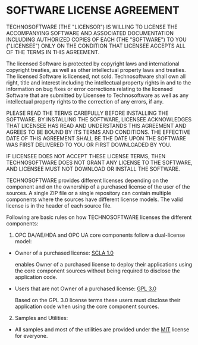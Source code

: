# SOFTWARE LICENSE AGREEMENT

TECHNOSOFTWARE (THE "LICENSOR") IS WILLING TO LICENSE THE ACCOMPANYING SOFTWARE AND ASSOCIATED DOCUMENTATION INCLUDING AUTHORIZED COPIES OF EACH (THE "SOFTWARE") TO YOU ("LICENSEE") ONLY ON THE CONDITION THAT LICENSEE ACCEPTS ALL OF THE TERMS IN THIS AGREEMENT.

The licensed Software is protected by copyright laws and international copyright treaties, as well as other intellectual property laws and treaties. The licensed Software is licensed, not sold. Technosoftware shall own all right, title and interest including the intellectual property rights in and to the information on bug fixes or error corrections relating to the licensed Software that are submitted by Licensee to Technosoftware as well as any intellectual property rights to the correction of any errors, if any.

PLEASE READ THE TERMS CAREFULLY BEFORE INSTALLING THE SOFTWARE. BY INSTALLING THE SOFTWARE, LICENSEE ACKNOWLEDGES THAT LICENSEE HAS READ AND UNDERSTANDS THIS AGREEMENT AND AGREES TO BE BOUND BY ITS TERMS AND CONDITIONS. THE EFFECTIVE DATE OF THIS AGREEMENT SHALL BE THE DATE UPON THE SOFTWARE WAS FIRST DELIVERED TO YOU OR FIRST DOWNLOADED BY YOU.

IF LICENSEE DOES NOT ACCEPT THESE LICENSE TERMS, THEN TECHNOSOFTWARE DOES NOT GRANT ANY LICENSE TO THE SOFTWARE, AND LICENSEE MUST NOT DOWNLOAD OR INSTALL THE SOFTWARE.

TECHNOSOFTWARE provides different licenses depending on the component and on the ownership of a purchased license of the user of the sources. A single ZIP file or a single repository can contain multiple components where the sources have different license models. The valid license is in the header of each source file.

Following are basic rules on how TECHNOSOFTWARE licenses the different components:

1. OPC DA/AE/HDA and OPC UA core components follow a dual-license model:
  - Owner of a purchased license: [SCLA 1.0](licenses/Source_Code_License_Agreement.pdf)

    enables Owner of a purchased license to deploy their applications using the core component sources without being required to disclose the application code.
	
  - Users that are not Owner of a purchased license: [GPL 3.0](licenses/GPLv3License.txt)
  
    Based on the GPL 3.0 license terms these users must disclose their application code when using the core component sources.
 
2. Samples and Utilities: 

  - All samples and most of the utilities are provided under the [MIT](licenses/MITLicense.txt) license for everyone.
